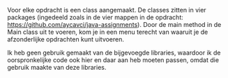 Voor elke opdracht is een class aangemaakt. De classes zitten in vier packages (ingedeeld zoals in de vier mappen in de opdracht: https://github.com/aycavci/java-assignments). Door de main method in de Main class uit te voeren, kom je in een menu terecht van waaruit je de afzonderlijke opdrachten kunt uitvoeren.

Ik heb geen gebruik gemaakt van de bijgevoegde libraries, waardoor ik de oorspronkelijke code ook hier en daar aan heb moeten passen, omdat die gebruik maakte van deze libraries.
